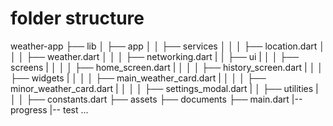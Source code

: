 # folder structure

weather-app
├── lib
│ ├── app
│ │ ├── services
│ │ │ ├── location.dart
│ │ │ ├── weather.dart
│ │ │ ├── networking.dart
| │ ├── ui
| │ │ ├── screens
| │ │ │ ├── home_screen.dart
| │ │ │ ├── history_screen.dart
| │ │ ├── widgets
| │ │ │ ├── main_weather_card.dart
| │ │ │ ├── minor_weather_card.dart
| │ │ │ ├── settings_modal.dart
| │ ├── utilities
| │ │ ├── constants.dart
├── assets
├── documents
├── main.dart
|-- progress
|-- test
...
